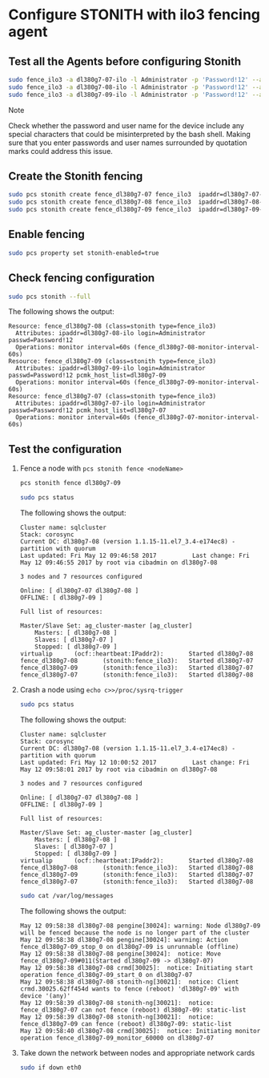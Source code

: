 # Configure STONITH with ilo3 fencing agent
## Test all the Agents before configuring Stonith

```bash
sudo fence_ilo3 -a dl380g7-07-ilo -l Administrator -p 'Password!12' --action=status –verbose
sudo fence_ilo3 -a dl380g7-08-ilo -l Administrator -p 'Password!12' --action=status –verbose
sudo fence_ilo3 -a dl380g7-09-ilo -l Administrator -p 'Password!12' --action=status –verbose
```

>[!NOTE]
>Check whether the password and user name for the device include any special characters that could be misinterpreted by the bash shell. Making sure that you enter passwords and user names surrounded by quotation marks could address this issue.

## Create the Stonith fencing

```bash
sudo pcs stonith create fence_dl380g7-07 fence_ilo3  ipaddr=dl380g7-07-ilo login="Administrator" passwd='Password!12' pcmk_host_list=dl380g7-07
sudo pcs stonith create fence_dl380g7-08 fence_ilo3  ipaddr=dl380g7-08-ilo login="Administrator" passwd='Password!12' pcmk_host_list=dl380g7-08
sudo pcs stonith create fence_dl380g7-09 fence_ilo3  ipaddr=dl380g7-09-ilo login="Administrator" passwd='Password!12' pcmk_host_list=dl380g7-09
```

## Enable fencing

```bash
sudo pcs property set stonith-enabled=true
```

## Check fencing configuration

```bash
sudo pcs stonith --full
```

The following shows the output:
```
Resource: fence_dl380g7-08 (class=stonith type=fence_ilo3)
  Attributes: ipaddr=dl380g7-08-ilo login=Administrator passwd=Password!12
  Operations: monitor interval=60s (fence_dl380g7-08-monitor-interval-60s)
Resource: fence_dl380g7-09 (class=stonith type=fence_ilo3)
  Attributes: ipaddr=dl380g7-09-ilo login=Administrator passwd=Password!12 pcmk_host_list=dl380g7-09
  Operations: monitor interval=60s (fence_dl380g7-09-monitor-interval-60s)
Resource: fence_dl380g7-07 (class=stonith type=fence_ilo3)
  Attributes: ipaddr=dl380g7-07-ilo login=Administrator passwd=Password!12 pcmk_host_list=dl380g7-07
  Operations: monitor interval=60s (fence_dl380g7-07-monitor-interval-60s)
```

## Test the configuration

1. Fence a node with `pcs stonith fence <nodeName>`

    ```bash
    pcs stonith fence dl380g7-09
    ```

    ```bash
    sudo pcs status
    ```

    The following shows the output:
    ```
    Cluster name: sqlcluster
    Stack: corosync
    Current DC: dl380g7-08 (version 1.1.15-11.el7_3.4-e174ec8) - partition with quorum
    Last updated: Fri May 12 09:46:58 2017          Last change: Fri May 12 09:46:55 2017 by root via cibadmin on dl380g7-08

    3 nodes and 7 resources configured

    Online: [ dl380g7-07 dl380g7-08 ]
    OFFLINE: [ dl380g7-09 ]

    Full list of resources:

    Master/Slave Set: ag_cluster-master [ag_cluster]
        Masters: [ dl380g7-08 ]
        Slaves: [ dl380g7-07 ]
        Stopped: [ dl380g7-09 ]
    virtualip      (ocf::heartbeat:IPaddr2):       Started dl380g7-08
    fence_dl380g7-08       (stonith:fence_ilo3):   Started dl380g7-07
    fence_dl380g7-09       (stonith:fence_ilo3):   Started dl380g7-07
    fence_dl380g7-07       (stonith:fence_ilo3):   Started dl380g7-08
    ```

2. Crash a node using `echo c>>/proc/sysrq-trigger`

    ```bash
    sudo pcs status
    ```

    The following shows the output:
    ```
    Cluster name: sqlcluster
    Stack: corosync
    Current DC: dl380g7-08 (version 1.1.15-11.el7_3.4-e174ec8) - partition with quorum
    Last updated: Fri May 12 10:00:52 2017          Last change: Fri May 12 09:58:01 2017 by root via cibadmin on dl380g7-08

    3 nodes and 7 resources configured

    Online: [ dl380g7-07 dl380g7-08 ]
    OFFLINE: [ dl380g7-09 ]

    Full list of resources:

    Master/Slave Set: ag_cluster-master [ag_cluster]
        Masters: [ dl380g7-08 ]
        Slaves: [ dl380g7-07 ]
        Stopped: [ dl380g7-09 ]
    virtualip      (ocf::heartbeat:IPaddr2):       Started dl380g7-08
    fence_dl380g7-08       (stonith:fence_ilo3):   Started dl380g7-08
    fence_dl380g7-09       (stonith:fence_ilo3):   Started dl380g7-07
    fence_dl380g7-07       (stonith:fence_ilo3):   Started dl380g7-08
    ```

    ```bash
    sudo cat /var/log/messages
    ```

    The following shows the output:
    ```
    May 12 09:58:38 dl380g7-08 pengine[30024]: warning: Node dl380g7-09 will be fenced because the node is no longer part of the cluster
    May 12 09:58:38 dl380g7-08 pengine[30024]: warning: Action fence_dl380g7-09_stop_0 on dl380g7-09 is unrunnable (offline)
    May 12 09:58:38 dl380g7-08 pengine[30024]:  notice: Move    fence_dl380g7-09#011(Started dl380g7-09 -> dl380g7-07)
    May 12 09:58:38 dl380g7-08 crmd[30025]:  notice: Initiating start operation fence_dl380g7-09_start_0 on dl380g7-07
    May 12 09:58:38 dl380g7-08 stonith-ng[30021]:  notice: Client crmd.30025.62ff454d wants to fence (reboot) 'dl380g7-09' with device '(any)'
    May 12 09:58:39 dl380g7-08 stonith-ng[30021]:  notice: fence_dl380g7-07 can not fence (reboot) dl380g7-09: static-list
    May 12 09:58:39 dl380g7-08 stonith-ng[30021]:  notice: fence_dl380g7-09 can fence (reboot) dl380g7-09: static-list
    May 12 09:58:40 dl380g7-08 crmd[30025]:  notice: Initiating monitor operation fence_dl380g7-09_monitor_60000 on dl380g7-07
    ```

3. Take down the network between nodes and appropriate network cards

    ```bash
    sudo if down eth0
    ```